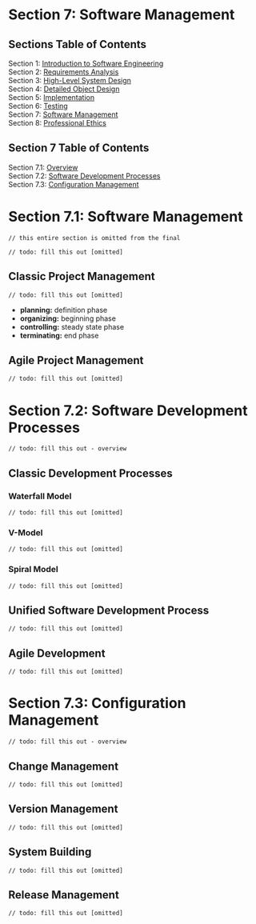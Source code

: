 # Section 7: Software Management

## Sections Table of Contents

Section 1: [Introduction to Software Engineering](Section%201.md)<br>
Section 2: [Requirements Analysis](Section%202.md)<br>
Section 3: [High-Level System Design](Section%203.md)<br>
Section 4: [Detailed Object Design](Section%204.md)<br>
Section 5: [Implementation](Section%205.md)<br>
Section 6: [Testing](Section%206.md)<br>
Section 7: [Software Management](Section%207.md)<br>
Section 8: [Professional Ethics](Section%208.md)<br>

## Section 7 Table of Contents

Section 7.1: [Overview](#section-7.1-overview)<br>
Section 7.2: [Software Development Processes](#section-7.2-software-development-processes)<br>
Section 7.3: [Configuration Management](#section-7.3-configuration-management)<br>

# Section 7.1: Software Management

`// this entire section is omitted from the final`

`// todo: fill this out [omitted]`

## Classic Project Management
`// todo: fill this out [omitted]`

- **planning:** definition phase
- **organizing:** beginning phase
- **controlling:** steady state phase
- **terminating:** end phase

## Agile Project Management
`// todo: fill this out [omitted]`

# Section 7.2: Software Development Processes
`// todo: fill this out - overview`

## Classic Development Processes

### Waterfall Model
`// todo: fill this out [omitted]`

### V-Model
`// todo: fill this out [omitted]`

### Spiral Model
`// todo: fill this out [omitted]`

## Unified Software Development Process
`// todo: fill this out [omitted]`

## Agile Development
`// todo: fill this out [omitted]`

# Section 7.3: Configuration Management
`// todo: fill this out - overview`

## Change Management
`// todo: fill this out [omitted]`

## Version Management
`// todo: fill this out [omitted]`

## System Building
`// todo: fill this out [omitted]`

## Release Management
`// todo: fill this out [omitted]`

